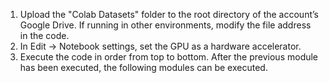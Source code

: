 1. Upload the "Colab Datasets" folder to the root directory of the account’s Google Drive. If running in other environments, modify the file address in the code.
2. In Edit -> Notebook settings, set the GPU as a hardware accelerator.
3. Execute the code in order from top to bottom. After the previous module has been executed, the following modules can be executed.
